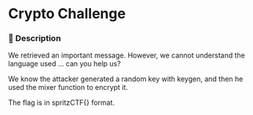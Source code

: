 # Crypto Challenge

### 📄 Description
We retrieved an important message.
However, we cannot understand the language used ...
can you help us?

We know the attacker generated a random key with keygen, and then he used
the mixer function to encrypt it. 

The flag is in spritzCTF{} format.
